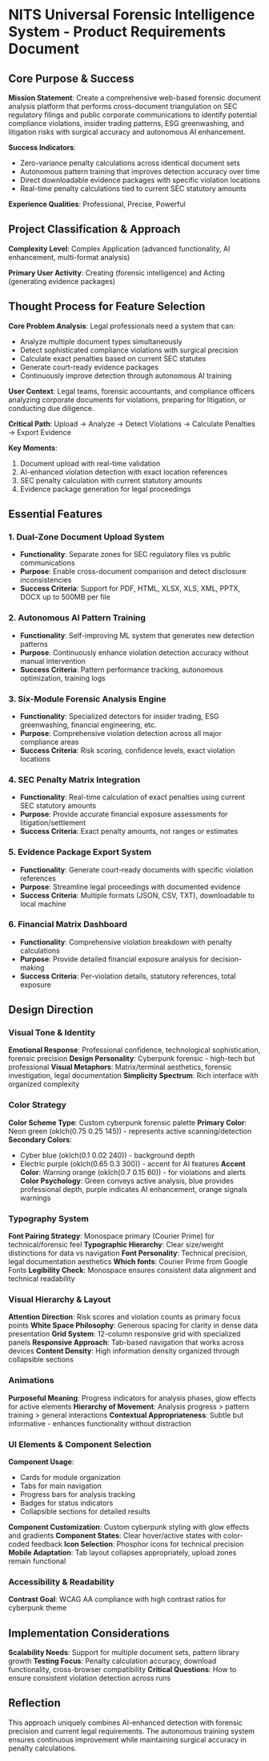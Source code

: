 # NITS Universal Forensic Intelligence System - Product Requirements Document

## Core Purpose & Success

**Mission Statement**: Create a comprehensive web-based forensic document analysis platform that performs cross-document triangulation on SEC regulatory filings and public corporate communications to identify potential compliance violations, insider trading patterns, ESG greenwashing, and litigation risks with surgical accuracy and autonomous AI enhancement.

**Success Indicators**: 
- Zero-variance penalty calculations across identical document sets
- Autonomous pattern training that improves detection accuracy over time
- Direct downloadable evidence packages with specific violation locations
- Real-time penalty calculations tied to current SEC statutory amounts

**Experience Qualities**: Professional, Precise, Powerful

## Project Classification & Approach

**Complexity Level**: Complex Application (advanced functionality, AI enhancement, multi-format analysis)

**Primary User Activity**: Creating (forensic intelligence) and Acting (generating evidence packages)

## Thought Process for Feature Selection

**Core Problem Analysis**: Legal professionals need a system that can:
- Analyze multiple document types simultaneously 
- Detect sophisticated compliance violations with surgical precision
- Calculate exact penalties based on current SEC statutes
- Generate court-ready evidence packages
- Continuously improve detection through autonomous AI training

**User Context**: Legal teams, forensic accountants, and compliance officers analyzing corporate documents for violations, preparing for litigation, or conducting due diligence.

**Critical Path**: Upload → Analyze → Detect Violations → Calculate Penalties → Export Evidence

**Key Moments**: 
1. Document upload with real-time validation
2. AI-enhanced violation detection with exact location references
3. SEC penalty calculation with current statutory amounts
4. Evidence package generation for legal proceedings

## Essential Features

### 1. Dual-Zone Document Upload System
- **Functionality**: Separate zones for SEC regulatory files vs public communications
- **Purpose**: Enable cross-document comparison and detect disclosure inconsistencies
- **Success Criteria**: Support for PDF, HTML, XLSX, XLS, XML, PPTX, DOCX up to 500MB per file

### 2. Autonomous AI Pattern Training
- **Functionality**: Self-improving ML system that generates new detection patterns
- **Purpose**: Continuously enhance violation detection accuracy without manual intervention
- **Success Criteria**: Pattern performance tracking, autonomous optimization, training logs

### 3. Six-Module Forensic Analysis Engine
- **Functionality**: Specialized detectors for insider trading, ESG greenwashing, financial engineering, etc.
- **Purpose**: Comprehensive violation detection across all major compliance areas
- **Success Criteria**: Risk scoring, confidence levels, exact violation locations

### 4. SEC Penalty Matrix Integration
- **Functionality**: Real-time calculation of exact penalties using current SEC statutory amounts
- **Purpose**: Provide accurate financial exposure assessments for litigation/settlement
- **Success Criteria**: Exact penalty amounts, not ranges or estimates

### 5. Evidence Package Export System
- **Functionality**: Generate court-ready documents with specific violation references
- **Purpose**: Streamline legal proceedings with documented evidence
- **Success Criteria**: Multiple formats (JSON, CSV, TXT), downloadable to local machine

### 6. Financial Matrix Dashboard
- **Functionality**: Comprehensive violation breakdown with penalty calculations
- **Purpose**: Provide detailed financial exposure analysis for decision-making
- **Success Criteria**: Per-violation details, statutory references, total exposure

## Design Direction

### Visual Tone & Identity
**Emotional Response**: Professional confidence, technological sophistication, forensic precision
**Design Personality**: Cyberpunk forensic - high-tech but professional
**Visual Metaphors**: Matrix/terminal aesthetics, forensic investigation, legal documentation
**Simplicity Spectrum**: Rich interface with organized complexity

### Color Strategy
**Color Scheme Type**: Custom cyberpunk forensic palette
**Primary Color**: Neon green (oklch(0.75 0.25 145)) - represents active scanning/detection
**Secondary Colors**: 
- Cyber blue (oklch(0.1 0.02 240)) - background depth
- Electric purple (oklch(0.65 0.3 300)) - accent for AI features
**Accent Color**: Warning orange (oklch(0.7 0.15 60)) - for violations and alerts
**Color Psychology**: Green conveys active analysis, blue provides professional depth, purple indicates AI enhancement, orange signals warnings

### Typography System
**Font Pairing Strategy**: Monospace primary (Courier Prime) for technical/forensic feel
**Typographic Hierarchy**: Clear size/weight distinctions for data vs navigation
**Font Personality**: Technical precision, legal documentation aesthetics
**Which fonts**: Courier Prime from Google Fonts
**Legibility Check**: Monospace ensures consistent data alignment and technical readability

### Visual Hierarchy & Layout
**Attention Direction**: Risk scores and violation counts as primary focus points
**White Space Philosophy**: Generous spacing for clarity in dense data presentation
**Grid System**: 12-column responsive grid with specialized panels
**Responsive Approach**: Tab-based navigation that works across devices
**Content Density**: High information density organized through collapsible sections

### Animations
**Purposeful Meaning**: Progress indicators for analysis phases, glow effects for active elements
**Hierarchy of Movement**: Analysis progress > pattern training > general interactions
**Contextual Appropriateness**: Subtle but informative - enhances functionality without distraction

### UI Elements & Component Selection
**Component Usage**: 
- Cards for module organization
- Tabs for main navigation
- Progress bars for analysis tracking
- Badges for status indicators
- Collapsible sections for detailed results

**Component Customization**: Custom cyberpunk styling with glow effects and gradients
**Component States**: Clear hover/active states with color-coded feedback
**Icon Selection**: Phosphor icons for technical precision
**Mobile Adaptation**: Tab layout collapses appropriately, upload zones remain functional

### Accessibility & Readability
**Contrast Goal**: WCAG AA compliance with high contrast ratios for cyberpunk theme

## Implementation Considerations

**Scalability Needs**: Support for multiple document sets, pattern library growth
**Testing Focus**: Penalty calculation accuracy, download functionality, cross-browser compatibility
**Critical Questions**: How to ensure consistent violation detection across runs

## Reflection

This approach uniquely combines AI-enhanced detection with forensic precision and current legal requirements. The autonomous training system ensures continuous improvement while maintaining surgical accuracy in penalty calculations.